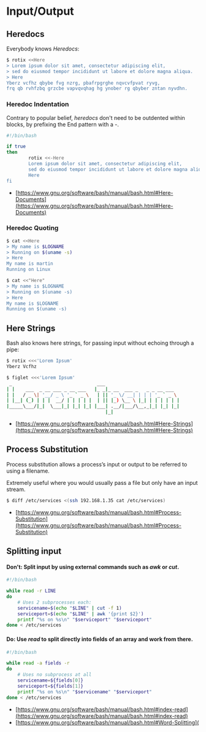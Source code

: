 # Input/Output

## Heredocs

Everybody knows *Heredocs*:

```bash
$ rotix <<Here
> Lorem ipsum dolor sit amet, consectetur adipiscing elit,
> sed do eiusmod tempor incididunt ut labore et dolore magna aliqua.
> Here
Yberz vcfhz qbybe fvg nzrg, pbafrpgrghe nqvcvfpvat ryvg,
frq qb rvhfzbq grzcbe vapvqvqhag hg ynober rg qbyber zntan nyvdhn.
```

### Heredoc Indentation

Contrary to popular belief, *heredocs* don't need to be outdented within blocks, by prefixing the End pattern with a -.

```bash
#!/bin/bash

if true
then
        rotix <<-Here
        Lorem ipsum dolor sit amet, consectetur adipiscing elit,
        sed do eiusmod tempor incididunt ut labore et dolore magna aliqua.
        Here
fi
```

- [https://www.gnu.org/software/bash/manual/bash.html#Here-Documents](https://www.gnu.org/software/bash/manual/bash.html#Here-Documents)

### Heredoc Quoting

```bash
$ cat <<Here
> My name is $LOGNAME
> Running on $(uname -s)
> Here
My name is martin
Running on Linux
```

```bash
$ cat <<"Here"
> My name is $LOGNAME
> Running on $(uname -s)
> Here
My name is $LOGNAME
Running on $(uname -s)
```


## Here Strings

Bash also knows here strings, for passing input without echoing through a pipe:

```bash
$ rotix <<<'Lorem Ipsum'
Yberz Vcfhz

$ figlet <<<'Lorem Ipsum'
 _                               ___
| |    ___  _ __ ___ _ __ ___   |_ _|_ __  ___ _   _ _ __ ___
| |   / _ \| '__/ _ \ '_ ` _ \   | || '_ \/ __| | | | '_ ` _ \
| |__| (_) | | |  __/ | | | | |  | || |_) \__ \ |_| | | | | | |
|_____\___/|_|  \___|_| |_| |_| |___| .__/|___/\__,_|_| |_| |_|
                                    |_|

```

- [https://www.gnu.org/software/bash/manual/bash.html#Here-Strings](https://www.gnu.org/software/bash/manual/bash.html#Here-Strings)

## Process Substitution

Process substitution allows a process’s input or output to be referred to using a filename.

Extremely useful where you would usually pass a file but only have an input stream.

```bash
$ diff /etc/services <(ssh 192.168.1.35 cat /etc/services)
```

- [https://www.gnu.org/software/bash/manual/bash.html#Process-Substitution](https://www.gnu.org/software/bash/manual/bash.html#Process-Substitution)

## Splitting input

#### Don't: Split input by using external commands such as *awk* or *cut*.

```bash
#!/bin/bash

while read -r LINE
do
	# Uses 2 subprocesses each:
	servicename=$(echo "$LINE" | cut -f 1)
	serviceport=$(echo "$LINE" | awk '{print $2}')
	printf "%s on %s\n" "$serviceport" "$serviceport"
done < /etc/services
```

#### Do: Use *read* to split directly into fields of an array and work from there.

```bash
#!/bin/bash

while read -a fields -r 
do
	# Uses no subprocess at all
	servicename=${fields[0]}
	serviceport=${fields[1]}
	printf "%s on %s\n" "$servicename" "$serviceport"
done < /etc/services
```

* [https://www.gnu.org/software/bash/manual/bash.html#index-read](https://www.gnu.org/software/bash/manual/bash.html#index-read)
* [https://www.gnu.org/software/bash/manual/bash.html#Word-Splitting](

